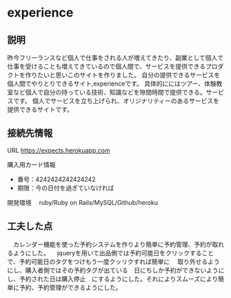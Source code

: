 # experience
 

 
## 説明
 昨今フリーランスなど個人で仕事をされる人が増えてきたり、副業として個人で仕事を受けることも増えてきているので個人間で、サービスを提供できるプロダクトを作りたいと思いこのサイトを作りました。
 自分の提供できるサービスを個人間でやりとりできるサイト,experienceです。
 具体的ににはツアー、体験教室など個人で自分の持っている技術、知識などを隙間時間で提供できる。サービスです。
 個人でサービスを立ち上げられ、オリジナリティーのあるサービスを提供できるサイトです。

## 接続先情報
URL https://expects.herokuapp.com

購入用カード情報
- 番号：4242424242424242　　
- 期限：今の日付を過ぎていなければ

開発環境
　ruby/Ruby on Rails/MySQL/Github/heroku

## 工夫した点
　カレンダー機能を使った予約システムを作りより簡単に予約管理、予約が取れるようにした。
　jqueryを用いて出品側では予約可能日をクリックすることで、予約可能日のタグをつけもう一度クッリクすれば簡単に
　取り外せるようにし、購入者側ではその予約タグが出ている　日にちしか予約ができないようにし、予約された日は購入停止　にするようにした。それによりスムーズにより簡単に予約、予約管理ができるようにした。
